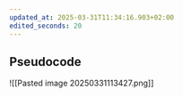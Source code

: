 ```yaml
---
updated_at: 2025-03-31T11:34:16.903+02:00
edited_seconds: 20
---
```

## Pseudocode
![[Pasted image 20250331113427.png]]
